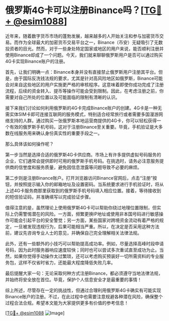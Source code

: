 # 俄罗斯4G卡可以注册Binance吗？[[TG💪+ @esim1088](https://t.me/s/esim1088)]

近年来，随着数字货币市场的蓬勃发展，越来越多的人开始关注和参与加密货币交易。而作为全球最大的加密货币交易平台之一，Binance（币安）无疑吸引了无数投资者的目光。然而，对于一些身处特定国家或地区的用户来说，能否顺利注册并使用Binance却成了一个问题。今天，我们就来聊聊俄罗斯用户是否可以通过购买4G卡实现Binance账户的注册。

首先，让我们明确一点：Binance本身并没有直接禁止俄罗斯用户注册其平台。但是，由于国际反洗钱法规的要求，尤其是针对高风险地区如俄罗斯，Binance可能会对来自这些地区的用户实施更严格的审核程序。这意味着即使你成功完成了注册流程，后续的资金转入、提币等操作可能会受到限制。因此，在考虑注册之前，你需要对自己所处的位置以及可能面临的限制有清晰的认识。

接下来我们讨论如何利用俄罗斯的4G卡完成Binance账户的创建。4G卡是一种无需实体SIM卡即可连接互联网的服务模式，特别适合经常旅行或者需要多国漫游网络支持的人群。通过购买一张俄罗斯本地运营商提供的4G卡，你可以轻松获得一个有效的俄罗斯手机号码，这对于注册Binance至关重要。毕竟，手机验证是大多数在线服务用来确认身份真实性的重要手段之一。

那么具体该如何操作呢？

第一步当然是选择合适的俄罗斯4G卡供应商。市场上有许多提供虚拟号码服务的企业，它们通常会提供即时可用的俄罗斯手机号码。在挑选时，请务必注意服务提供商的信誉度和服务质量，避免因信息泄露等问题导致不必要的麻烦。

第二步则是注册Binance账户。打开浏览器访问Binance官网后，点击“注册”按钮，并按照提示输入你的邮箱地址及设置密码。当系统要求进行手机验证时，将从上述4G卡服务商那里获取到的俄罗斯手机号码填入相应位置。接着，等待接收到的短信验证码，并准确填写以完成验证步骤。

值得注意的是，虽然理论上使用俄罗斯4G卡可以帮助你绕过地理位置限制，但实际上仍需警惕潜在的风险。一方面，频繁更换IP地址或使用非本国号码进行敏感操作可能会引起平台的安全警觉；另一方面，某些国家对跨境资金流动有着严格的规定，一旦被发现违规行为，后果可能相当严重。所以，在决定是否采用这种方法前，建议先咨询专业人士的意见，并确保自己完全理解相关法律法规。

此外，还有一些额外的小技巧可以帮助提高成功率。例如，尽量选择高峰时段申请号码，因为此时服务器响应速度较快；同时也可以尝试多次重试直至成功为止。当然，如果你觉得手动操作太过繁琐，还可以考虑购买预装好一切所需资料的专业服务包，这样不仅省时省力，还能最大程度降低失败几率。

最后提醒大家一句：无论采取何种方式注册Binance，都必须遵守当地法律法规，并始终将安全放在首位。毕竟，保护个人信息安全才是最重要的事情！

综上所述，尽管存在一定的挑战性，但通过合理利用俄罗斯4G卡确实有可能实现Binance账户的注册。不过，在此过程中也需要注意规避各种潜在风险，确保整个过程合法合规。希望本文能为大家提供更多有价值的参考信息！

[[TG💪+ @esim1088](https://t.me/s/esim1088) ![Image](https://i.postimg.cc/4NQfJmqS/Snipaste-2025-05-13-00-14-12.png)]